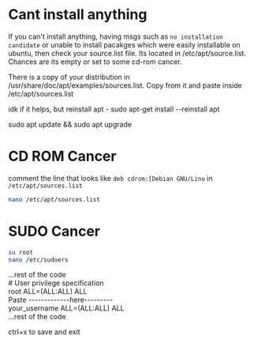 # Cant install anything

If you can't install anything, having msgs such as `no installation candidate` or unable to install pacakges which were easily installable on ubuntu, then check your source.list file. Its located in /etc/apt/source.list. Chances are its empty or set to some cd-rom cancer.

There is a copy of your distribution in /usr/share/doc/apt/examples/sources.list. Copy from it and paste inside /etc/apt/sources.list

idk if it helps, but reinstall apt -   sudo apt-get install --reinstall apt

sudo apt update && sudo apt upgrade

# CD ROM Cancer

comment the line that looks like `deb cdrom:[Debian GNU/Linu` in `/etc/apt/sources.list`

```bash
nano /etc/apt/sources.list
```

# SUDO Cancer

```bash
su root
nano /etc/sudoers
```

...rest of the code  
\# User privilege specification  
root ALL=(ALL:ALL) ALL  
Paste -------------here---------  
your_username ALL=(ALL:ALL) ALL  
...rest of the code  

ctrl+x to save and exit
